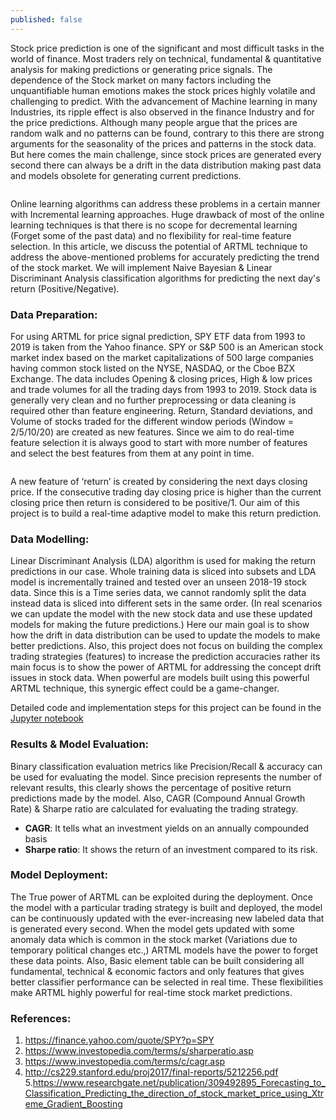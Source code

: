 ```yaml
---
published: false
---
```


Stock price prediction is one of the significant and most difficult tasks in the world of finance. Most traders rely on technical, fundamental & quantitative analysis for making predictions or generating price signals. The dependence of the Stock market on many factors including the unquantifiable human emotions makes the stock prices highly volatile and challenging to predict. 
With the advancement of Machine learning in many Industries, its ripple effect is also observed in the finance Industry and for the price predictions. Although many people argue that the prices are random walk and no patterns can be found, contrary to this there are strong arguments for the seasonality of the prices and patterns in the stock data. But here comes the main challenge, since stock prices are generated every second there can always be a drift in the data distribution making past data and models obsolete for generating current predictions. 

<figure>
	<img src="{{ '/assets/img/Stocks.png' | prepend: site.baseurl }}" alt=""> 
</figure>

Online learning algorithms can address these problems in a certain manner with Incremental learning approaches. Huge drawback of most of the online learning techniques is that there is no scope for decremental learning (Forget some of the past data) and no flexibility for real-time feature selection. In this article, we discuss the potential of ARTML technique to address the above-mentioned problems for accurately predicting the trend of the stock market. We will implement Naive Bayesian & Linear Discriminant Analysis classification algorithms for predicting the next day's return (Positive/Negative). 

### Data Preparation:

For using ARTML for price signal prediction,  SPY ETF data from 1993 to 2019 is taken from the Yahoo finance. SPY or S&P 500 is an American stock market index based on the market capitalizations of 500 large companies having common stock listed on the NYSE, NASDAQ, or the Cboe BZX Exchange. The data includes Opening & closing prices, High & low prices and trade volumes for all the trading days from 1993 to 2019. Stock data is generally very clean and no further preprocessing or data cleaning is required other than feature engineering. Return, Standard deviations, and Volume of stocks traded for the different window periods (Window  = 2/5/10/20) are created as new features. Since we aim to do real-time feature selection it is always good to start with more number of features and select the best features from them at any point in time.

<figure>
	<img src="{{ '/assets/img/SPY_exploration.JPG' | prepend: site.baseurl }}" alt=""> 
</figure>

A new feature of ‘return’ is created by considering the next days closing price. If the consecutive trading day closing price is higher than the current closing price then return is considered to be positive/1. Our aim of this project is to build a real-time adaptive model to make this return prediction. 

### Data Modelling:

Linear Discriminant Analysis (LDA) algorithm is used for making the return predictions in our case. Whole training data is sliced into subsets and LDA model is incrementally trained and tested over an unseen 2018-19 stock data. Since this is a Time series data, we cannot randomly split the data instead data is sliced into different sets in the same order.  (In real scenarios we can update the model with the new stock data and use these updated models for making the future predictions.) Here our main goal is to show how the drift in data distribution can be used to update the models to make better predictions. Also, this project does not focus on building the complex trading strategies (features) to increase the prediction accuracies rather its main focus is to show the power of ARTML for addressing the concept drift issues in stock data. When powerful are models built using this powerful ARTML technique, this synergic effect could be a game-changer.

Detailed code and implementation steps for this project can be found in the [Jupyter notebook](https://github.com/AdaptiveMachineLearning/artml/blob/master/examples/StockPrice_Prediction_ARTML.ipynb)

### Results & Model Evaluation:

Binary classification evaluation metrics like Precision/Recall & accuracy can be used for evaluating the model. Since precision represents the number of relevant results, this clearly shows the percentage of positive return predictions made by the model. Also, CAGR (Compound Annual Growth Rate) & Sharpe ratio are calculated for evaluating the trading strategy. 

 - **CAGR**: It tells what an investment yields on an annually compounded basis 
 - **Sharpe ratio**: It shows the return of an investment compared to its risk. 

### Model Deployment:

The True power of ARTML can be exploited during the deployment. Once the model with a particular trading strategy is built and deployed, the model can be continuously updated with the ever-increasing new labeled data that is generated every second. When the model gets updated with some anomaly data which is common in the stock market (Variations due to temporary political changes etc.,) ARTML models have the power to forget these data points. Also, Basic element table can be built considering all fundamental, technical & economic factors and only features that gives better classifier performance can be selected in real time. These flexibilities make ARTML highly powerful for real-time stock market predictions. 

### References:

1. https://finance.yahoo.com/quote/SPY?p=SPY
2. https://www.investopedia.com/terms/s/sharperatio.asp
3. https://www.investopedia.com/terms/c/cagr.asp
4. http://cs229.stanford.edu/proj2017/final-reports/5212256.pdf
5.https://www.researchgate.net/publication/309492895_Forecasting_to_Classification_Predicting_the_direction_of_stock_market_price_using_Xtreme_Gradient_Boosting

